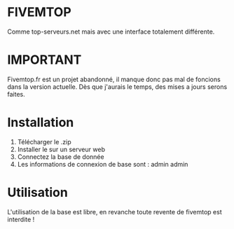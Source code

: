 # FIVEMTOP
Comme top-serveurs.net mais avec une interface totalement différente.

# IMPORTANT 
Fivemtop.fr est un projet abandonné, il manque donc pas mal de foncions dans la version actuelle.
Dès que j'aurais le temps, des mises a jours serons faites.

# Installation 
1. Télécharger le .zip
2. Installer le sur un serveur web
3. Connectez la base de donnée
4. Les informations de connexion de base sont : admin admin

# Utilisation 
L'utilisation de la base est libre, en revanche toute revente de fivemtop est interdite !
